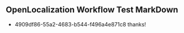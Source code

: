 ## OpenLocalization Workflow Test MarkDown
* 4909df86-55a2-4683-b544-f496a4e871c8 thanks!

<!--HONumber=Jul16_HO2-->



